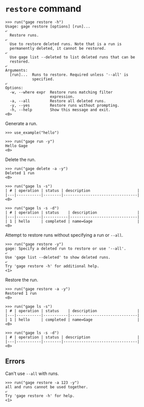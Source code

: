 # `restore` command

    >>> run("gage restore -h")
    Usage: gage restore [options] [run]...
    ⤶
      Restore runs.
    ⤶
      Use to restore deleted runs. Note that is a run is
      permanently deleted, it cannot be restored.
    ⤶
      Use gage list --deleted to list deleted runs that can be
      restored.
    ⤶
    Arguments:
      [run]...  Runs to restore. Required unless '--all' is
                specified.
    ⤶
    Options:
      -w, --where expr  Restore runs matching filter
                        expression.
      -a, --all         Restore all deleted runs.
      -y, --yes         Restore runs without prompting.
      -h, --help        Show this message and exit.
    <0>

Generate a run.

    >>> use_example("hello")

    >>> run("gage run -y")
    Hello Gage
    <0>

Delete the run.

    >>> run("gage delete -a -y")
    Deleted 1 run
    <0>

    >>> run("gage ls -s")
    | # | operation | status | description                     |
    |---|-----------|--------|---------------------------------|
    <0>

    >>> run("gage ls -s -d")
    | # | operation | status    | description                  |
    |---|-----------|-----------|------------------------------|
    | 1 | hello     | completed | name=Gage                    |
    <0>

Attempt to restore runs without specifying a run or `--all`.

    >>> run("gage restore -y")
    gage: Specify a deleted run to restore or use '--all'.
    ⤶
    Use 'gage list --deleted' to show deleted runs.
    ⤶
    Try 'gage restore -h' for additional help.
    <1>

Restore the run.

    >>> run("gage restore -a -y")
    Restored 1 run
    <0>

    >>> run("gage ls -s")
    | # | operation | status    | description                  |
    |---|-----------|-----------|------------------------------|
    | 1 | hello     | completed | name=Gage                    |
    <0>

    >>> run("gage ls -s -d")
    | # | operation | status | description                     |
    |---|-----------|--------|---------------------------------|
    <0>

## Errors

Can't use `--all` with runs.

    >>> run("gage restore -a 123 -y")
    all and runs cannot be used together.
    ⤶
    Try 'gage restore -h' for help.
    <1>
